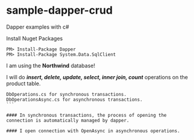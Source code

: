 # sample-dapper-crud

Dapper examples with c#

Install Nuget Packages

```
PM> Install-Package Dapper
PM> Install-Package System.Data.SqlClient
```

I am using the **Northwind** database!

I will do ***insert, delete, update, select, inner join, count*** operations on the product table.

````
DbOperations.cs for synchronous transactions.
DbOperationsAsync.cs for asynchronous transactions.
```

#### In synchronous transactions, the process of opening the connection is automatically managed by dapper.

#### I open connection with OpenAsync in asynchronous operations.